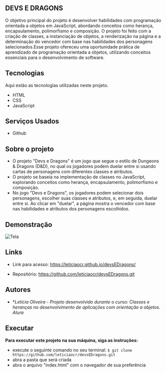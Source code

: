 ## DEVS E DRAGONS
O objetivo principal do projeto é desenvolver habilidades com programação orientada a objetos em JavaScript, abordando conceitos como herança, encapsulamento, polimorfismo e composição. O projeto foi feito com a criação de classes, a instanciação de objetos, a renderização na página e a determinação do vencedor com base nas habilidades dos personagens selecionados.Esse projeto ofereceu uma oportunidade prática de aprendizado de programação orientada a objetos, utilizando conceitos essenciais para o desenvolvimento de software.


## Tecnologias

Aqui estão as tecnologias utilizadas neste projeto.

* HTML
* CSS 
* JavaScript

## Serviços Usados

* Github


## Sobre o projeto

* O projeto "Devs e Dragons" é um jogo que segue o estilo de Dungeons & Dragons (D&D), no qual os jogadores podem duelar entre si usando cartas de personagens com diferentes classes e atributos.
* O projeto se baseia na implementação de classes no JavaScript, explorando conceitos como herança, encapsulamento, polimorfismo e composição.
* No jogo "Devs e Dragons", os jogadores podem selecionar dois personagens, escolher suas classes e atributos, e, em seguida, duelar entre si. Ao clicar em "duelar", a página mostra o vencedor com base nas habilidades e atributos dos personagens escolhidos.


## Demonstração 



![Tela]()




## Links
  - Link para acesso: https://leticiaocr.github.io/devsEDragons/
  
  - Repositório: https://github.com/leticiaocr/devsEDragons.git

  ## Autores

  * **Letícia Oliveira - Projeto desenvolvido durante o curso: Classes e heranças no desenvolvimento de aplicações com orientação a objetos. Alura* 



## Executar
**Para executar este projeto na sua máquina, siga as instruções:**

* execute o seguinte comando no seu terminal:
`$ git clone https://github.com/leticiaocr/devsEDragons.git `
* abra a pasta que será  criada
* abra o arquivo "index.html" com o navegador de sua preferência
